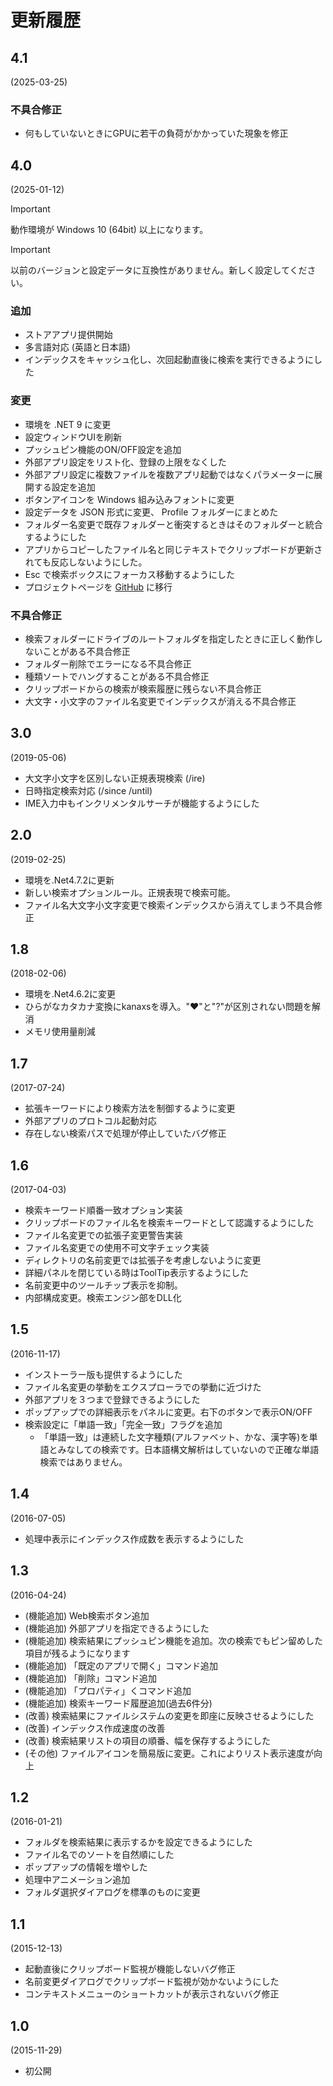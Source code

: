 # 更新履歴

## 4.1
(2025-03-25)

### 不具合修正

- 何もしていないときにGPUに若干の負荷がかかっていた現象を修正

## 4.0
(2025-01-12)

> [!IMPORTANT]
> 動作環境が Windows 10 (64bit) 以上になります。  

> [!IMPORTANT]
> 以前のバージョンと設定データに互換性がありません。新しく設定してください。

### 追加

- ストアアプリ提供開始
- 多言語対応 (英語と日本語)
- インデックスをキャッシュ化し、次回起動直後に検索を実行できるようにした

### 変更

- 環境を .NET 9 に変更
- 設定ウィンドウUIを刷新
- プッシュピン機能のON/OFF設定を追加
- 外部アプリ設定をリスト化、登録の上限をなくした
- 外部アプリ設定に複数ファイルを複数アプリ起動ではなくパラメーターに展開する設定を追加
- ボタンアイコンを Windows 組み込みフォントに変更
- 設定データを JSON 形式に変更、 Profile フォルダーにまとめた
- フォルダー名変更で既存フォルダーと衝突するときはそのフォルダーと統合するようにした
- アプリからコピーしたファイル名と同じテキストでクリップボードが更新されても反応しないようにした。
- Esc で検索ボックスにフォーカス移動するようにした
- プロジェクトページを [GitHub](https://github.com/neelabo/RealtimeSearch) に移行

### 不具合修正

- 検索フォルダーにドライブのルートフォルダを指定したときに正しく動作しないことがある不具合修正
- フォルダー削除でエラーになる不具合修正
- 種類ソートでハングすることがある不具合修正
- クリップボードからの検索が検索履歴に残らない不具合修正
- 大文字・小文字のファイル名変更でインデックスが消える不具合修正

## 3.0
(2019-05-06)

- 大文字小文字を区別しない正規表現検索 (/ire)
- 日時指定検索対応 (/since /until)
- IME入力中もインクリメンタルサーチが機能するようにした

## 2.0
(2019-02-25)

- 環境を.Net4.7.2に更新
- 新しい検索オプションルール。正規表現で検索可能。
- ファイル名大文字小文字変更で検索インデックスから消えてしまう不具合修正

## 1.8
(2018-02-06)

- 環境を.Net4.6.2に変更
- ひらがなカタカナ変換にkanaxsを導入。"♥"と"?"が区別されない問題を解消
- メモリ使用量削減

## 1.7
(2017-07-24)

- 拡張キーワードにより検索方法を制御するように変更
- 外部アプリのプロトコル起動対応
- 存在しない検索パスで処理が停止していたバグ修正

## 1.6
(2017-04-03)

- 検索キーワード順番一致オプション実装
- クリップボードのファイル名を検索キーワードとして認識するようにした
- ファイル名変更での拡張子変更警告実装
- ファイル名変更での使用不可文字チェック実装
- ディレクトリの名前変更では拡張子を考慮しないように変更
- 詳細パネルを閉じている時はToolTip表示するようにした
- 名前変更中のツールチップ表示を抑制。
- 内部構成変更。検索エンジン部をDLL化

## 1.5
(2016-11-17)

- インストーラー版も提供するようにした
- ファイル名変更の挙動をエクスプローラでの挙動に近づけた
- 外部アプリを３つまで登録できるようにした
- ポップアップでの詳細表示をパネルに変更。右下のボタンで表示ON/OFF
- 検索設定に「単語一致」「完全一致」フラグを追加
    - 「単語一致」は連続した文字種類(アルファベット、かな、漢字等)を単語とみなしての検索です。日本語構文解析はしていないので正確な単語検索ではありません。

## 1.4
(2016-07-05)

- 処理中表示にインデックス作成数を表示するようにした

## 1.3
(2016-04-24)

- (機能追加) Web検索ボタン追加
- (機能追加) 外部アプリを指定できるようにした
- (機能追加) 検索結果にプッシュピン機能を追加。次の検索でもピン留めした項目が残るようになります
- (機能追加) 「既定のアプリで開く」コマンド追加
- (機能追加) 「削除」コマンド追加
- (機能追加) 「プロパティ」くコマンド追加
- (機能追加) 検索キーワード履歴追加(過去6件分)
- (改善) 検索結果にファイルシステムの変更を即座に反映させるようにした
- (改善) インデックス作成速度の改善
- (改善) 検索結果リストの項目の順番、幅を保存するようにした
- (その他) ファイルアイコンを簡易版に変更。これによりリスト表示速度が向上

## 1.2 
(2016-01-21)

- フォルダを検索結果に表示するかを設定できるようにした
- ファイル名でのソートを自然順にした
- ポップアップの情報を増やした
- 処理中アニメーション追加
- フォルダ選択ダイアログを標準のものに変更

## 1.1
(2015-12-13)

- 起動直後にクリップボード監視が機能しないバグ修正
- 名前変更ダイアログでクリップボード監視が効かないようにした
- コンテキストメニューのショートカットが表示されないバグ修正

## 1.0
(2015-11-29)

- 初公開